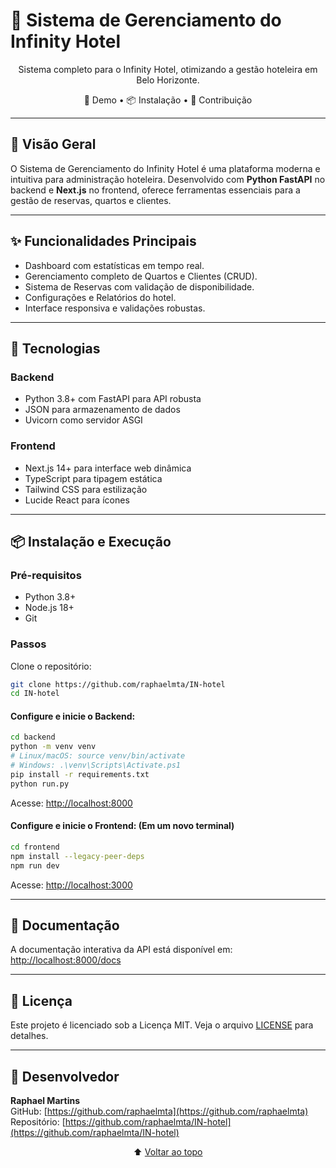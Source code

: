 # 🏨 Sistema de Gerenciamento do Infinity Hotel

<div align="center">

Sistema completo para o Infinity Hotel, otimizando a gestão hoteleira em Belo Horizonte.

🚀 Demo • 📦 Instalação • 🤝 Contribuição

</div>

---

## 🌟 Visão Geral

O Sistema de Gerenciamento do Infinity Hotel é uma plataforma moderna e intuitiva para administração hoteleira. Desenvolvido com **Python FastAPI** no backend e **Next.js** no frontend, oferece ferramentas essenciais para a gestão de reservas, quartos e clientes.

---

## ✨ Funcionalidades Principais

- Dashboard com estatísticas em tempo real.  
- Gerenciamento completo de Quartos e Clientes (CRUD).  
- Sistema de Reservas com validação de disponibilidade.  
- Configurações e Relatórios do hotel.  
- Interface responsiva e validações robustas.  

---

## 🚀 Tecnologias

### Backend
- Python 3.8+ com FastAPI para API robusta  
- JSON para armazenamento de dados  
- Uvicorn como servidor ASGI  

### Frontend
- Next.js 14+ para interface web dinâmica  
- TypeScript para tipagem estática  
- Tailwind CSS para estilização  
- Lucide React para ícones  

---

## 📦 Instalação e Execução

### Pré-requisitos

- Python 3.8+  
- Node.js 18+  
- Git  

### Passos

Clone o repositório:

```bash
git clone https://github.com/raphaelmta/IN-hotel
cd IN-hotel
```

#### Configure e inicie o Backend:

```bash
cd backend
python -m venv venv
# Linux/macOS: source venv/bin/activate
# Windows: .\venv\Scripts\Activate.ps1
pip install -r requirements.txt
python run.py
```

Acesse: [http://localhost:8000](http://localhost:8000)

#### Configure e inicie o Frontend: (Em um novo terminal)

```bash
cd frontend
npm install --legacy-peer-deps
npm run dev
```

Acesse: [http://localhost:3000](http://localhost:3000)

---

## 📖 Documentação

A documentação interativa da API está disponível em: [http://localhost:8000/docs](http://localhost:8000/docs)

---



## 📝 Licença

Este projeto é licenciado sob a Licença MIT. Veja o arquivo [LICENSE](LICENSE) para detalhes.

---

## 👥 Desenvolvedor

**Raphael Martins**  
GitHub: [https://github.com/raphaelmta](https://github.com/raphaelmta)  
Repositório: [https://github.com/raphaelmta/IN-hotel](https://github.com/raphaelmta/IN-hotel)

<div align="center">

⬆ [Voltar ao topo](#-sistema-de-gerenciamento-do-infinity-hotel)

</div>
